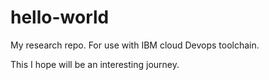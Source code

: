 # hello-world
My research repo. For use with IBM cloud Devops toolchain.

This I hope will be an interesting journey.
